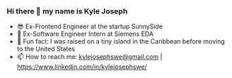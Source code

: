 ### Hi there 👋 my name is Kyle Joseph

- 😎 Ex-Frontend Engineer at the startup SunnySide 
- 🤠 Ex-Software Engineer Intern at Siemens EDA
- 🌴 Fun fact: I was raised on a tiny island in the Caribbean before moving to the United States
- 📫 How to reach me: kylejosephswe@gmail.com | https://www.linkedin.com/in/kylejosephswe/
<!--
**kylejosephswe/kylejosephswe** is a ✨ _special_ ✨ repository because its `README.md` (this file) appears on your GitHub profile.

